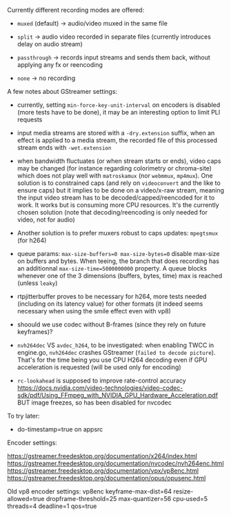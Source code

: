 Currently different recording modes are offered:

- `muxed` (default) -> audio/video muxed in the same file

- `split` -> audio video recorded in separate files (currently introduces delay on audio stream)

- `passthrough` -> records input streams and sends them back, without applying any fx or reencoding

- `none` -> no recording

A few notes about GStreamer settings:

- currently, setting `min-force-key-unit-interval` on encoders is disabled (more tests have to be done), it may be an interesting option to limit PLI requests

- input media streams are stored with a `-dry.extension` suffix, when an effect is applied to a media stream, the recorded file of this processed stream ends with `-wet.extension`

- when bandwidth fluctuates (or when stream starts or ends), video caps may be changed (for instance regarding colorimetry or chroma-site) which does not play well with `matroskamux` (nor `webmmux`, `mp4mux`). One solution is to constrained caps (and rely on `videoconvert` and the like to ensure caps) but it implies to be done on a video/x-raw stream, meaning the input video stream has to be decoded/capped/reencoded for it to work. It works but is consuming more CPU resources. It's the currently chosen solution (note that decoding/reencoding is only needed for video, not for audio)

- Another solution is to prefer muxers robust to caps updates: `mpegtsmux` (for h264)

- queue params: `max-size-buffers=0 max-size-bytes=0` disable max-size on buffers and bytes. When teeing, the branch that does recording has an additionnal `max-size-time=5000000000` property. A queue blocks whenever one of the 3 dimensions (buffers, bytes, time) max is reached (unless `leaky`)

- rtpjitterbuffer proves to be necessary for h264, more tests needed (including on its latency value) for other formats (it indeed seems necessary when using the smile effect even with vp8)

- shoould we use codec without B-frames (since they rely on future keyframes)?

- `nvh264dec` VS `avdec_h264`, to be investigated: when enabling TWCC in engine.go, `nvh264dec` crashes GStreamer (`failed to decode picture`). That's for the time being you use CPU H264 decoding even if GPU acceleration is requested (will be used only for encoding)

- `rc-lookahead` is supposed to improve rate-control accuracy https://docs.nvidia.com/video-technologies/video-codec-sdk/pdf/Using_FFmpeg_with_NVIDIA_GPU_Hardware_Acceleration.pdf BUT image freezes, so has been disabled for nvcodec

To try later:

- do-timestamp=true on appsrc

Encoder settings:

https://gstreamer.freedesktop.org/documentation/x264/index.html
https://gstreamer.freedesktop.org/documentation/nvcodec/nvh264enc.html
https://gstreamer.freedesktop.org/documentation/vpx/vp8enc.html
https://gstreamer.freedesktop.org/documentation/opus/opusenc.html

Old vp8 encoder settings:
vp8enc keyframe-max-dist=64 resize-allowed=true dropframe-threshold=25 max-quantizer=56 cpu-used=5 threads=4 deadline=1 qos=true